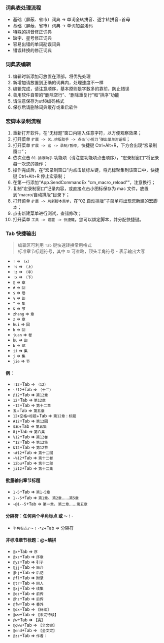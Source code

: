 
### 词典表处理流程
- 基础（屏蔽、省市）词典 -> 单词全转拼音、逐字转拼音+首母
- 基础（屏蔽、省市）词典 -> 单词加混淆码
- 特殊的拼音修正词典
- 缺字、星号修正词典
- 容易出错的单词勘误词典
- 错误转换的修正词典


### 词典表编辑
1. 编辑时新添加可放置在顶部，将优先处理
2. 新增加请放置到正确的词典内，处理速度不一样
3. 编辑完成，请注意顺序，基本原则是字数多的靠前，防止错误
4. 善用软件自带的“删除空行”、“删除重复行”和“排序”功能
5. 请注意保存为utf8编码格式
6. 保存后请删除词典缓存或重启软件


### 宏脚本录制流程
1. 重新打开软件，在“无标题”窗口内输入任意字符，以方便观察效果；
2. 打开菜单 `扩展 -> 01.排版助手 -> 点击‘小剪刀’弹出菜单对话框`；
3. 打开菜单 `扩展 -> 宏 -> 录制/暂停`，快捷键 Ctrl+Alt+R，下方会出现“宏录制窗口”；
4. 依次点击 `01.排版助手` 功能项（请注意功能项点击顺序），“宏录制窗口”将记录每一次您的操作；
5. 操作完成后，在“宏录制窗口”内点击鼠标左键，将光标聚集到该窗口中，快捷键 Ctrl+Alt+R 停止宏录制；
6. 在第一行添加“App.SendCommandEx "cm_macro_reload"”，注意换行；
7. 复制“宏录制窗口”记录内容，或直接点击小图标保存为 mac 文件，放置到“macro/自动排版”目录下；
8. 打开菜单 `扩展 -> 刷新脚本菜单`，在“02.自动排版”子菜单将出现您新建的宏脚本；
9. 点击新建菜单进行测试，查错修改；
10. 打开菜单 `工具 -> 设置 -> 快捷键`，您可以绑定脚本，并分配快捷键。


### Tab 快捷输出

> 编辑区可利用 `Tab` 键快速转换常用格式<br>标准章节标题符号，其中 `章` 可省略，顶头半角符号 `~` 表示输出大写

- `!` => `（x）`
- `!s` => `（上）`
- `!z` => `（中）`
- `!x` => `（下）`
- `@` => `章`
- `#` => `回`
- `$` => `卷`
- `%` => `部`
- `^` => `集`
- `&` => `节`
- `zhang` => `章`
- `z` => `章`
- `hui` => `回`
- `h` => `回`
- `juan` => `卷`
- `bu` => `部`
- `b` => `部`
- `ji` => `集`
- `j` => `集`
- `jie` => `节`

#### 例：
- `!12`+Tab => `（12）`
- `~!12`+Tab => `（十二）`
- `@12`+Tab => `第12章`
- `12`+Tab => `第12章`
- `~12`+Tab => `第十二章`
- `五`+Tab => `第五章`
- `12+空格+标题`+Tab => `第12章：标题`
- `#12`+Tab => `第12回`
- `$五`+Tab => `第五集`
- `8j`+Tab => `第八集`
- `%12`+Tab => `第12卷`
- `^12`+Tab => `第12集`
- `&12`+Tab => `第12节`
- `~#12`+Tab => `第十二回`
- `~%12`+Tab => `第十二卷`
- `12bu`+Tab => `第十二部`
- `ji12`+Tab => `第十二集`

#### 批量输出章节标题
- `1-5`+Tab => `第1-5章`
- `1--5`+Tab => `第1章`、`第2章`……`第5章`
- `~@1--5`+Tab => `第一章`、`第二章`……`第五章`

#### 分隔符：任何两个半角标点 或 `～！·`
- `半角标点/～！·*2`+Tab => 分隔符

#### 非标准章节标题：@+缩拼
- `@x`+Tab	=>	`序`
- `@xz`+Tab	=>	`序章`
- `@yz`+Tab	=>	`引子`
- `@jj`+Tab	=>	`简介`
- `@hj`+Tab	=>	`后记`
- `@fl`+Tab	=>	`附录`
- `@tr`+Tab	=>	`同人`
- `@xj`+Tab	=>	`续集`
- `@qz`+Tab	=>	`前传`
- `@hz`+Tab	=>	`后传`
- `@fw`+Tab	=>	`番外`
- `@dx`+Tab	=>	`【待续】`
- `@ww`+Tab	=>	`【未完待续】`
- `@w`+Tab	=>	`【完】`
- `@qww`+Tab	=>	`【全文完】`
- `@end`+Tab	=>	`【全文完】`
- `@zz`+Tab	=>	`作者：`

